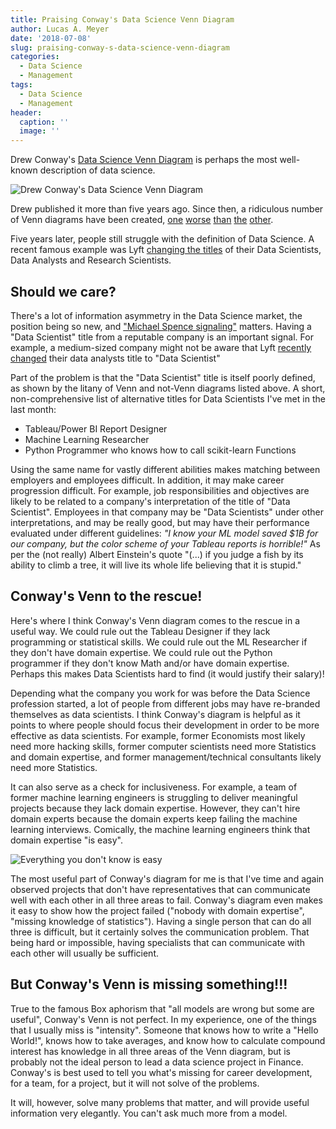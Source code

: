 ```yaml
---
title: Praising Conway's Data Science Venn Diagram
author: Lucas A. Meyer
date: '2018-07-08'
slug: praising-conway-s-data-science-venn-diagram
categories:
  - Data Science
  - Management
tags:
  - Data Science
  - Management
header:
  caption: ''
  image: ''
---
```


Drew Conway's [Data Science Venn Diagram](http://drewconway.com/zia/2013/3/26/the-data-science-venn-diagram) is perhaps the most well-known description of data science.

![Drew Conway's Data Science Venn Diagram](/img/Data_Science_VD.png)

Drew published it more than five years ago. Since then, a ridiculous number of Venn diagrams have been created, [one](https://www.datasciencecentral.com/profiles/blogs/the-data-science-venn-diagram-revisited) [worse](https://whatsthebigdata.com/2016/07/08/the-new-data-scientist-venn-diagram/) [than](https://twitter.com/kirkdborne/status/961452846821597184) [the](https://twitter.com/kirkdborne/status/739446818233327616) [other](https://blog.zhaw.ch/datascience/files/2014/06/SkillSet.png).

Five years later, people still struggle with the definition of Data Science. A recent famous example was Lyft [changing the titles](https://eng.lyft.com/whats-in-a-name-ce42f419d16c) of their Data Scientists, Data Analysts and Research Scientists. 

## Should we care?

There's a lot of information asymmetry in the Data Science market, the position being so new, and ["Michael Spence signaling"](https://www.jstor.org/stable/1882010) matters. Having a "Data Scientist" title from a reputable company is an important signal. For example, a medium-sized company might not be aware that Lyft [recently changed](https://eng.lyft.com/whats-in-a-name-ce42f419d16c) their data analysts title to "Data Scientist"

Part of the problem is that the "Data Scientist" title is itself poorly defined, as shown by the litany of Venn and not-Venn diagrams listed above. A short, non-comprehensive list of alternative titles for Data Scientists I've met in the last month:

* Tableau/Power BI Report Designer
* Machine Learning Researcher
* Python Programmer who knows how to call scikit-learn Functions

Using the same name for vastly different abilities makes matching between employers and employees difficult. In addition, it may make career progression difficult. For example, job responsibilities and objectives are likely to be related to a company's interpretation of the title of "Data Scientist". Employees in that company may be "Data Scientists" under other interpretations, and may be really good, but may have their performance evaluated under different guidelines: _"I know your ML model saved $1B for our company, but the color scheme of your Tableau reports is horrible!"_ As per the (not really) Albert Einstein's quote "(...) if you judge a fish by its ability to climb a tree, it will live its whole life believing that it is stupid."

## Conway's Venn to the rescue!

Here's where I think Conway's Venn diagram comes to the rescue in a useful way. We could rule out the Tableau Designer if they lack programming or statistical skills. We could rule out the ML Researcher if they don't have domain expertise. We could rule out the Python programmer if they don't know Math and/or have domain expertise. Perhaps this makes Data Scientists hard to find (it would justify their salary)!

Depending what the company you work for was before the Data Science profession started, a lot of people from different jobs may have re-branded themselves as data scientists. I think Conway's diagram is helpful as it points to where people should focus their development in order to be more effective as data scientists. For example, former Economists most likely need more hacking skills, former computer scientists need more Statistics and domain expertise, and former management/technical consultants likely need more Statistics.

It can also serve as a check for inclusiveness. For example, a team of former machine learning engineers is struggling to deliver meaningful projects because they lack domain expertise. However, they can't hire domain experts because the domain experts keep failing the machine learning interviews. Comically, the machine learning engineers think that domain expertise "is easy".

![Everything you don't know is easy](/img/here_to_help.png)

The most useful part of Conway's diagram for me is that I've time and again observed projects that don't have representatives that can communicate well with each other in all three areas to fail. Conway's diagram even makes it easy to show how the project failed ("nobody with domain expertise", "missing knowledge of statistics"). Having a single person that can do all three is difficult, but it certainly solves the communication problem. That being hard or impossible, having specialists that can communicate with each other will usually be sufficient.

## But Conway's Venn is missing something!!!

True to the famous Box aphorism that "all models are wrong but some are useful", Conway's Venn is not perfect. In my experience, one of the things that I usually miss is "intensity". Someone that knows how to write a "Hello World!", knows how to take averages, and know how to calculate compound interest has knowledge in all three areas of the Venn diagram, but is probably not the ideal person to lead a data science project in Finance. Conway's is best used to tell you what's missing for career development, for a team, for a project, but it will not solve of the problems.

It will, however, solve many problems that matter, and will provide useful information very elegantly. You can't ask much more from a model.


